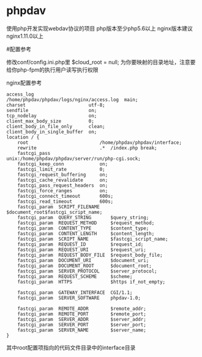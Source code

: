 # phpdav
使用php开发实现webdav协议的项目
php版本至少php5.6以上
nginx版本建议nginx1.11.0以上

#配置参考

修改conf/config.ini.php里
$cloud_root = null;
为你要映射的目录地址，注意要给你php-fpm的执行用户读写执行权限

nginx配置参考
    

    access_log                    /home/phpdav/phpdav/logs/nginx/access.log  main;
    charset                       utf-8;
    sendfile                      on;
    tcp_nodelay                   on;
    client_max_body_size          0;
    client_body_in_file_only      clean;
    client_body_in_single_buffer  on;
    location / {
        root                          /home/phpdav/phpdav/interface;
        rewrite                       .*  /index.php break;
        fastcgi_pass                  unix:/home/phpdav/phpdav/server/run/php-cgi.sock;
        fastcgi_keep_conn             on;
        fastcgi_limit_rate            0;
        fastcgi_request_buffering     on;
        fastcgi_cache_revalidate      on;
        fastcgi_pass_request_headers  on;
        fastcgi_force_ranges          on;
        fastcgi_connect_timeout       600s;
        fastcgi_read_timeout          600s;
        fastcgi_param  SCRIPT_FILENAME    $document_root$fastcgi_script_name;
        fastcgi_param  QUERY_STRING       $query_string;
        fastcgi_param  REQUEST_METHOD     $request_method;
        fastcgi_param  CONTENT_TYPE       $content_type;
        fastcgi_param  CONTENT_LENGTH     $content_length;
        fastcgi_param  SCRIPT_NAME        $fastcgi_script_name;
        fastcgi_param  REQUEST_ID         $request_id;
        fastcgi_param  REQUEST_URI        $request_uri;
        fastcgi_param  REQUEST_BODY_FILE  $request_body_file;
        fastcgi_param  DOCUMENT_URI       $document_uri;
        fastcgi_param  DOCUMENT_ROOT      $document_root;
        fastcgi_param  SERVER_PROTOCOL    $server_protocol;
        fastcgi_param  REQUEST_SCHEME     $scheme;
        fastcgi_param  HTTPS              $https if_not_empty;

        fastcgi_param  GATEWAY_INTERFACE  CGI/1.1;
        fastcgi_param  SERVER_SOFTWARE    phpdav-1.0;

        fastcgi_param  REMOTE_ADDR        $remote_addr;
        fastcgi_param  REMOTE_PORT        $remote_port;
        fastcgi_param  SERVER_ADDR        $server_addr;
        fastcgi_param  SERVER_PORT        $server_port;
        fastcgi_param  SERVER_NAME        $server_name;
    }

其中root配置项指向的代码文件目录中的interface目录
